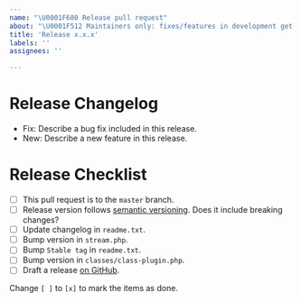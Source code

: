 ```yaml
---
name: "\U0001F680 Release pull request"
about: "\U0001F512 Maintainers only: fixes/features in development get released"
title: 'Release x.x.x'
labels: ''
assignees: ''

---
```


# Release Changelog

- Fix: Describe a bug fix included in this release.
- New: Describe a new feature in this release.

# Release Checklist

- [ ] This pull request is to the `master` branch.
- [ ] Release version follows [semantic versioning](https://semver.org). Does it include breaking changes?
- [ ] Update changelog in `readme.txt`.
- [ ] Bump version in `stream.php`.
- [ ] Bump `Stable tag` in `readme.txt`.
- [ ] Bump version in `classes/class-plugin.php`.
- [ ] Draft a release [on GitHub](https://github.com/xwp/stream/releases/new).

Change `[ ]` to `[x]` to mark the items as done.
